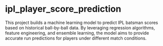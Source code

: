 # ipl_player_score_prediction
This project builds a machine learning model to predict IPL batsman scores based on historical ball-by-ball data. By leveraging regression algorithms, feature engineering, and ensemble learning, the model aims to provide accurate run predictions for players under different match conditions.
